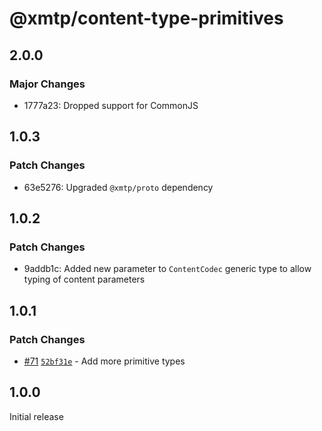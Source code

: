 # @xmtp/content-type-primitives

## 2.0.0

### Major Changes

- 1777a23: Dropped support for CommonJS

## 1.0.3

### Patch Changes

- 63e5276: Upgraded `@xmtp/proto` dependency

## 1.0.2

### Patch Changes

- 9addb1c: Added new parameter to `ContentCodec` generic type to allow typing of content parameters

## 1.0.1

### Patch Changes

- [#71](https://github.com/xmtp/xmtp-js-content-types/pull/71) [`52bf31e`](https://github.com/xmtp/xmtp-js-content-types/commit/52bf31ec9d9b78da321727745d0a37bfa617362a) - Add more primitive types

## 1.0.0

Initial release
